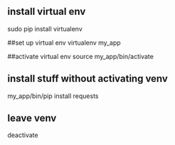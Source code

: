 
## install virtual env
sudo pip install virtualenv

##set up virtual env
virtualenv my_app

##activate virtual env
source my_app/bin/activate

## install stuff without activating venv
my_app/bin/pip install requests

## leave venv
deactivate
